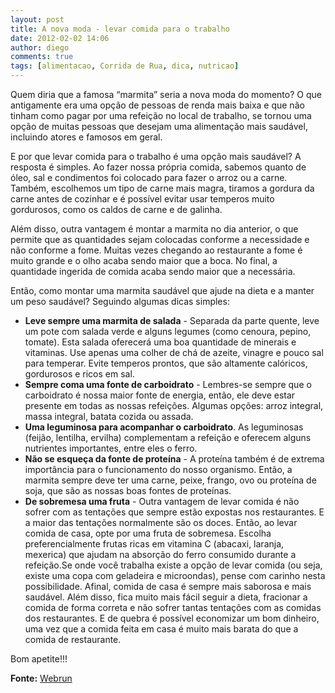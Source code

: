 ```yaml
---
layout: post
title: A nova moda - levar comida para o trabalho
date: 2012-02-02 14:06
author: diego
comments: true
tags: [alimentacao, Corrida de Rua, dica, nutricao]
---
```

Quem diria que a famosa “marmita” seria a nova moda do momento? O que antigamente era uma opção de pessoas de renda mais baixa e que não tinham como pagar por uma refeição no local de trabalho, se tornou uma opção de muitas pessoas que desejam uma alimentação mais saudável, incluindo atores e famosos em geral.

E por que levar comida para o trabalho é uma opção mais saudável? A resposta é simples. Ao fazer nossa própria comida, sabemos quanto de óleo, sal e condimentos foi colocado para fazer o arroz ou a carne. Também, escolhemos um tipo de carne mais magra, tiramos a gordura da carne antes de cozinhar e é possível evitar usar temperos muito gordurosos, como os caldos de carne e de galinha.

Além disso, outra vantagem é montar a marmita no dia anterior, o que permite que as quantidades sejam colocadas conforme a necessidade e não conforme a fome. Muitas vezes chegando ao restaurante a fome é muito grande e o olho acaba sendo maior que a boca. No final, a quantidade ingerida de comida acaba sendo maior que a necessária.

Então, como montar uma marmita saudável que ajude na dieta e a manter um peso saudável? Seguindo algumas dicas simples:

* **Leve sempre uma marmita de salada** - Separada da parte quente, leve um pote com salada verde e alguns legumes (como cenoura, pepino, tomate). Esta salada oferecerá uma boa quantidade de minerais e vitaminas. Use apenas uma colher de chá de azeite, vinagre e pouco sal para temperar. Evite temperos prontos, que são altamente calóricos, gordurosos e ricos em sal.
* **Sempre coma uma fonte de carboidrato** - Lembres-se sempre que o carboidrato é nossa maior fonte de energia, então, ele deve estar presente em todas as nossas refeições. Algumas opções: arroz integral, massa integral, batata cozida ou assada.
* **Uma leguminosa para acompanhar o carboidrato**. As leguminosas (feijão, lentilha, ervilha) complementam a refeição e oferecem alguns nutrientes importantes, entre eles o ferro.
* **Não se esqueça da fonte de proteína** - A proteína também é de extrema importância para o funcionamento do nosso organismo. Então, a marmita sempre deve ter uma carne, peixe, frango, ovo ou proteína de soja, que são as nossas boas fontes de proteínas.
* **De sobremesa uma fruta** - Outra vantagem de levar comida é não sofrer com as tentações que sempre estão expostas nos restaurantes. E a maior das tentações normalmente são os doces. Então, ao levar comida de casa, opte por uma fruta de sobremesa. Escolha preferencialmente frutas ricas em vitamina C (abacaxi, laranja, mexerica) que ajudam na absorção do ferro consumido durante a refeição.Se onde você trabalha existe a opção de levar comida (ou seja, existe uma copa com geladeira e microondas), pense com carinho nesta possibilidade. Afinal, comida de casa é sempre mais saborosa e mais saudável. Além disso, fica muito mais fácil seguir a dieta, fracionar a comida de forma correta e não sofrer tantas tentações com as comidas dos restaurantes. E de quebra é possível economizar um bom dinheiro, uma vez que a comida feita em casa é muito mais barata do que a comida de restaurante.

Bom apetite!!!

**Fonte:** <a href="http://www.webrun.com.br/home/n/a-nova-moda-levar-comida-para-o-trabalho/13237" target="_blank">Webrun</a>
